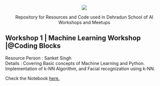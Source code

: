 
<p align="center">
  <img src="https://github.com/Avik-Jain/School-of-AI/blob/master/graphics/School%20of%20ai%20inverse%20logo.png">
</p>
<p align="center">
 Repository for Resources and Code used in Dehradun School of AI Workshops and Meetups
</p>

## Workshop 1 | Machine Learning Workshop |@Coding Blocks

Resource Person : Sanket Singh<br>
Details : Covering Basic concepts of Machine Learning and Python. Implementation of k-NN Algorithm, and Facial recognization using k-NN. 

Check the Notebook [here.]()

<p align="center">
  <img src="">
</p>

